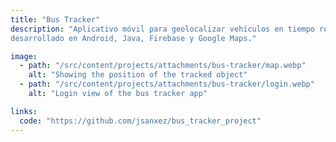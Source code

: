 ```yaml
---
title: "Bus Tracker"
description: "Aplicativo móvil para geolocalizar vehículos en tiempo real
desarrollado en Android, Java, Firebase y Google Maps."

image:
  - path: "/src/content/projects/attachments/bus-tracker/map.webp"
    alt: "Showing the position of the tracked object"
  - path: "/src/content/projects/attachments/bus-tracker/login.webp"
    alt: "Login view of the bus tracker app"

links:
  code: "https://github.com/jsanxez/bus_tracker_project"
---
```

